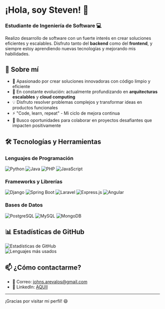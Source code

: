 # ¡Hola, soy Steven! 👋  
### Estudiante de Ingeniería de Software 💻  

Realizo desarrollo de software con un fuerte interés en crear soluciones eficientes y escalables. Disfruto tanto del **backend** como del **frontend**, y siempre estoy aprendiendo nuevas tecnologías y mejorando mis habilidades.  

## 💫 Sobre mí  
- 🚀 Apasionado por crear soluciones innovadoras con código limpio y eficiente
- 🌱 En constante evolución: actualmente profundizando en **arquitecturas escalables** y **cloud computing**
- 💡 Disfruto resolver problemas complejos y transformar ideas en productos funcionales
- ⚡ "Code, learn, repeat" - Mi ciclo de mejora continua
- 🎯 Busco oportunidades para colaborar en proyectos desafiantes que impacten positivamente

## 🛠 Tecnologías y Herramientas  
### Lenguajes de Programación  
![Python](https://img.shields.io/badge/Python-3776AB?style=for-the-badge&logo=python&logoColor=white)
![Java](https://img.shields.io/badge/Java-ED8B00?style=for-the-badge&logo=java&logoColor=white)
![PHP](https://img.shields.io/badge/PHP-777BB4?style=for-the-badge&logo=php&logoColor=white)
![JavaScript](https://img.shields.io/badge/JavaScript-F7DF1E?style=for-the-badge&logo=javascript&logoColor=black)

### Frameworks y Librerías  
![Django](https://img.shields.io/badge/Django-092E20?style=for-the-badge&logo=django&logoColor=white)
![Spring Boot](https://img.shields.io/badge/Spring_Boot-6DB33F?style=for-the-badge&logo=spring-boot&logoColor=white)
![Laravel](https://img.shields.io/badge/Laravel-FF2D20?style=for-the-badge&logo=laravel&logoColor=white)
![Express.js](https://img.shields.io/badge/Express.js-000000?style=for-the-badge&logo=express&logoColor=white)
![Angular](https://img.shields.io/badge/Angular-DD0031?style=for-the-badge&logo=angular&logoColor=white)

### Bases de Datos  
![PostgreSQL](https://img.shields.io/badge/PostgreSQL-316192?style=for-the-badge&logo=postgresql&logoColor=white)
![MySQL](https://img.shields.io/badge/MySQL-005C84?style=for-the-badge&logo=mysql&logoColor=white)
![MongoDB](https://img.shields.io/badge/MongoDB-4EA94B?style=for-the-badge&logo=mongodb&logoColor=white)

## 📊 Estadísticas de GitHub  
![Estadísticas de GitHub](https://github-readme-stats.vercel.app/api?username=NiceIam&show_icons=true&theme=radical)  
![Lenguajes más usados](https://github-readme-stats.vercel.app/api/top-langs/?username=NiceIam&layout=compact&theme=radical)

## 📫 ¿Cómo contactarme?  
- 📧 Correo: johns.arevalos@gmail.com  
- 💼 LinkedIn: [AQUII](https://www.linkedin.com/in/john-steven-arevalo-solorzano/)  

---

¡Gracias por visitar mi perfil! 😄
